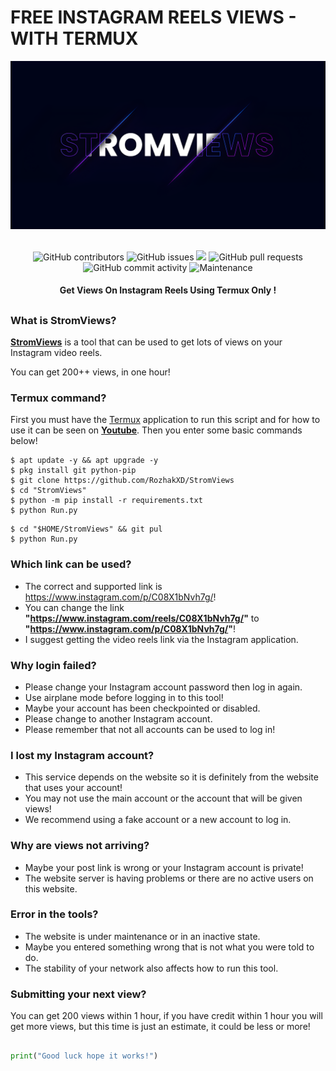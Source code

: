 # FREE INSTAGRAM REELS VIEWS - WITH TERMUX
<div align="center">
  <img src="Data/StromViews.png">
  <br>
  <br>
  <p>
    <img alt="GitHub contributors" src="https://img.shields.io/github/contributors/rozhakxd/StromViews">
    <img alt="GitHub issues" src="https://img.shields.io/github/issues/rozhakxd/StromViews">
    <img src="https://img.shields.io/badge/PRs-welcome-brightgreen.svg?style=shields">
    <img alt="GitHub pull requests" src="https://img.shields.io/github/issues-pr/rozhakxd/StromViews">
    <img alt="GitHub commit activity" src="https://img.shields.io/github/commit-activity/m/rozhakxd/StromViews">
    <img alt="Maintenance" src="https://img.shields.io/maintenance/no/2023">
  </p>
  <h4> Get Views On Instagram Reels Using Termux Only ! </h4>
</div>

##

### What is StromViews?
[**StromViews**](https://github.com/RozhakXD/StromViews) is a tool that can be used to get lots of views on your Instagram video reels.

You can get 200++ views, in one hour!

### Termux command?
First you must have the [Termux](https://f-droid.org/repo/com.termux_118.apk) application to run this script and for how to use it can be seen on [**Youtube**](https://youtu.be/bmbT5ECbwNU). Then you enter some basic commands below!
```
$ apt update -y && apt upgrade -y
$ pkg install git python-pip
$ git clone https://github.com/RozhakXD/StromViews
$ cd "StromViews"
$ python -m pip install -r requirements.txt
$ python Run.py
```

```
$ cd "$HOME/StromViews" && git pul
$ python Run.py
```

### Which link can be used?
- The correct and supported link is https://www.instagram.com/p/C08X1bNvh7g/!
- You can change the link **"https://www.instagram.com/reels/C08X1bNvh7g/"** to **"https://www.instagram.com/p/C08X1bNvh7g/"**!
- I suggest getting the video reels link via the Instagram application.

### Why login failed?
- Please change your Instagram account password then log in again.
- Use airplane mode before logging in to this tool!
- Maybe your account has been checkpointed or disabled.
- Please change to another Instagram account.
- Please remember that not all accounts can be used to log in!

### I lost my Instagram account?
- This service depends on the website so it is definitely from the website that uses your account!
- You may not use the main account or the account that will be given views!
- We recommend using a fake account or a new account to log in.

### Why are views not arriving?
- Maybe your post link is wrong or your Instagram account is private!
- The website server is having problems or there are no active users on this website.

### Error in the tools?
- The website is under maintenance or in an inactive state.
- Maybe you entered something wrong that is not what you were told to do.
- The stability of your network also affects how to run this tool.

### Submitting your next view?
You can get 200 views within 1 hour, if you have credit within 1 hour you will get more views, but this time is just an estimate, it could be less or more!

##
```python
print("Good luck hope it works!")
```
##
